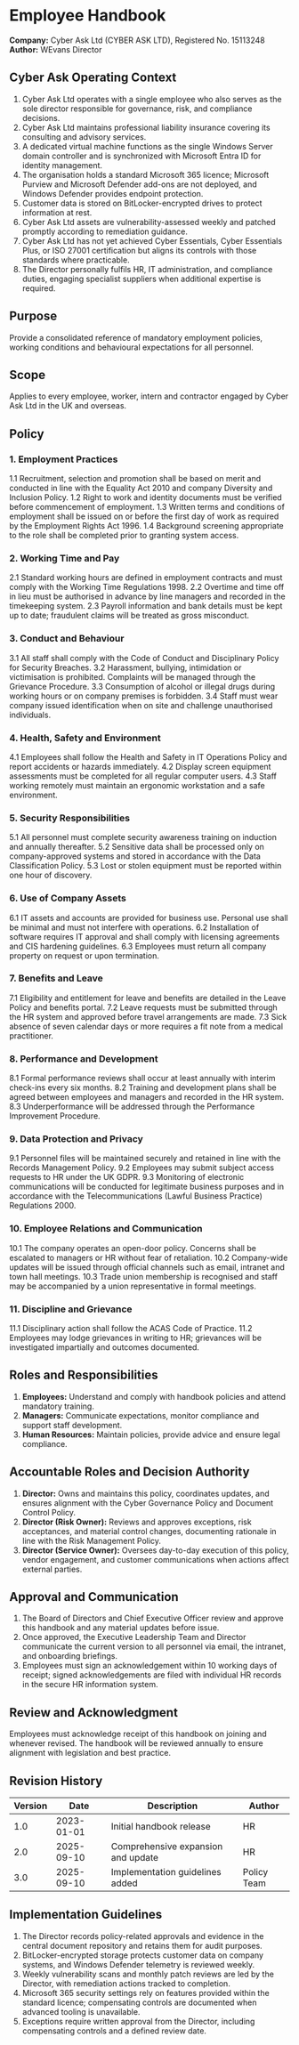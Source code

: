 # Employee Handbook

**Company:** Cyber Ask Ltd (CYBER ASK LTD), Registered No. 15113248
**Author:** WEvans Director

## Cyber Ask Operating Context

1. Cyber Ask Ltd operates with a single employee who also serves as the sole director responsible for governance, risk, and compliance decisions.
2. Cyber Ask Ltd maintains professional liability insurance covering its consulting and advisory services.
3. A dedicated virtual machine functions as the single Windows Server domain controller and is synchronized with Microsoft Entra ID for identity management.
4. The organisation holds a standard Microsoft 365 licence; Microsoft Purview and Microsoft Defender add-ons are not deployed, and Windows Defender provides endpoint protection.
5. Customer data is stored on BitLocker-encrypted drives to protect information at rest.
6. Cyber Ask Ltd assets are vulnerability-assessed weekly and patched promptly according to remediation guidance.
7. Cyber Ask Ltd has not yet achieved Cyber Essentials, Cyber Essentials Plus, or ISO 27001 certification but aligns its controls with those standards where practicable.
8. The Director personally fulfils HR, IT administration, and compliance duties, engaging specialist suppliers when additional expertise is required.



## Purpose
Provide a consolidated reference of mandatory employment policies, working conditions and behavioural expectations for all personnel.

## Scope
Applies to every employee, worker, intern and contractor engaged by Cyber Ask Ltd in the UK and overseas.

## Policy
### 1. Employment Practices
1.1 Recruitment, selection and promotion shall be based on merit and conducted in line with the Equality Act 2010 and company Diversity and Inclusion Policy.
1.2 Right to work and identity documents must be verified before commencement of employment.
1.3 Written terms and conditions of employment shall be issued on or before the first day of work as required by the Employment Rights Act 1996.
1.4 Background screening appropriate to the role shall be completed prior to granting system access.

### 2. Working Time and Pay
2.1 Standard working hours are defined in employment contracts and must comply with the Working Time Regulations 1998.
2.2 Overtime and time off in lieu must be authorised in advance by line managers and recorded in the timekeeping system.
2.3 Payroll information and bank details must be kept up to date; fraudulent claims will be treated as gross misconduct.

### 3. Conduct and Behaviour
3.1 All staff shall comply with the Code of Conduct and Disciplinary Policy for Security Breaches.
3.2 Harassment, bullying, intimidation or victimisation is prohibited. Complaints will be managed through the Grievance Procedure.
3.3 Consumption of alcohol or illegal drugs during working hours or on company premises is forbidden.
3.4 Staff must wear company issued identification when on site and challenge unauthorised individuals.

### 4. Health, Safety and Environment
4.1 Employees shall follow the Health and Safety in IT Operations Policy and report accidents or hazards immediately.
4.2 Display screen equipment assessments must be completed for all regular computer users.
4.3 Staff working remotely must maintain an ergonomic workstation and a safe environment.

### 5. Security Responsibilities
5.1 All personnel must complete security awareness training on induction and annually thereafter.
5.2 Sensitive data shall be processed only on company-approved systems and stored in accordance with the Data Classification Policy.
5.3 Lost or stolen equipment must be reported within one hour of discovery.

### 6. Use of Company Assets
6.1 IT assets and accounts are provided for business use. Personal use shall be minimal and must not interfere with operations.
6.2 Installation of software requires IT approval and shall comply with licensing agreements and CIS hardening guidelines.
6.3 Employees must return all company property on request or upon termination.

### 7. Benefits and Leave
7.1 Eligibility and entitlement for leave and benefits are detailed in the Leave Policy and benefits portal.
7.2 Leave requests must be submitted through the HR system and approved before travel arrangements are made.
7.3 Sick absence of seven calendar days or more requires a fit note from a medical practitioner.

### 8. Performance and Development
8.1 Formal performance reviews shall occur at least annually with interim check-ins every six months.
8.2 Training and development plans shall be agreed between employees and managers and recorded in the HR system.
8.3 Underperformance will be addressed through the Performance Improvement Procedure.

### 9. Data Protection and Privacy
9.1 Personnel files will be maintained securely and retained in line with the Records Management Policy.
9.2 Employees may submit subject access requests to HR under the UK GDPR.
9.3 Monitoring of electronic communications will be conducted for legitimate business purposes and in accordance with the Telecommunications (Lawful Business Practice) Regulations 2000.

### 10. Employee Relations and Communication
10.1 The company operates an open-door policy. Concerns shall be escalated to managers or HR without fear of retaliation.
10.2 Company-wide updates will be issued through official channels such as email, intranet and town hall meetings.
10.3 Trade union membership is recognised and staff may be accompanied by a union representative in formal meetings.

### 11. Discipline and Grievance
11.1 Disciplinary action shall follow the ACAS Code of Practice.
11.2 Employees may lodge grievances in writing to HR; grievances will be investigated impartially and outcomes documented.

## Roles and Responsibilities
1. **Employees:** Understand and comply with handbook policies and attend mandatory training.
2. **Managers:** Communicate expectations, monitor compliance and support staff development.
3. **Human Resources:** Maintain policies, provide advice and ensure legal compliance.

## Accountable Roles and Decision Authority

1. **Director:** Owns and maintains this policy, coordinates updates, and ensures alignment with the Cyber Governance Policy and Document Control Policy.
2. **Director (Risk Owner):** Reviews and approves exceptions, risk acceptances, and material control changes, documenting rationale in line with the Risk Management Policy.
3. **Director (Service Owner):** Oversees day-to-day execution of this policy, vendor engagement, and customer communications when actions affect external parties.


## Approval and Communication
1. The Board of Directors and Chief Executive Officer review and approve this handbook and any material updates before issue.
2. Once approved, the Executive Leadership Team and Director communicate the current version to all personnel via email, the intranet, and onboarding briefings.
3. Employees must sign an acknowledgement within 10 working days of receipt; signed acknowledgements are filed with individual HR records in the secure HR information system.

## Review and Acknowledgment
Employees must acknowledge receipt of this handbook on joining and whenever revised. The handbook will be reviewed annually to ensure alignment with legislation and best practice.

## Revision History
| Version | Date       | Description                        | Author |
| ------- | ---------- | ---------------------------------- | ------ |
| 1.0     | 2023-01-01 | Initial handbook release           | HR     |
| 2.0     | 2025-09-10 | Comprehensive expansion and update | HR     |
| 3.0     | 2025-09-10 | Implementation guidelines added | Policy Team |

## Implementation Guidelines
1. The Director records policy-related approvals and evidence in the central document repository and retains them for audit purposes.
2. BitLocker-encrypted storage protects customer data on company systems, and Windows Defender telemetry is reviewed weekly.
3. Weekly vulnerability scans and monthly patch reviews are led by the Director, with remediation actions tracked to completion.
4. Microsoft 365 security settings rely on features provided within the standard licence; compensating controls are documented when advanced tooling is unavailable.
5. Exceptions require written approval from the Director, including compensating controls and a defined review date.

